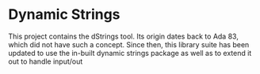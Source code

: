 # Dynamic Strings

This project contains the dStrings tool.  Its origin dates back to Ada 83, which did not have such a concept.  Since then, this library suite has been updated to use the in-built dynamic strings package as well as to extend it out to handle input/out